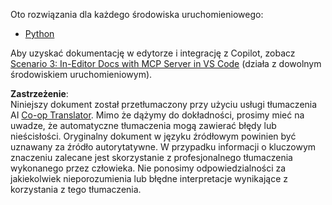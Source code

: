 <!--
CO_OP_TRANSLATOR_METADATA:
{
  "original_hash": "c8c1a74c74f6c2d42d511daf12d0b6c5",
  "translation_date": "2025-07-14T06:33:14+00:00",
  "source_file": "09-CaseStudy/docs-mcp/solution/README.md",
  "language_code": "pl"
}
-->
Oto rozwiązania dla każdego środowiska uruchomieniowego:
- [Python](./python/README.md)

Aby uzyskać dokumentację w edytorze i integrację z Copilot, zobacz [Scenario 3: In-Editor Docs with MCP Server in VS Code](./scenario3/README.md) (działa z dowolnym środowiskiem uruchomieniowym).

**Zastrzeżenie**:  
Niniejszy dokument został przetłumaczony przy użyciu usługi tłumaczenia AI [Co-op Translator](https://github.com/Azure/co-op-translator). Mimo że dążymy do dokładności, prosimy mieć na uwadze, że automatyczne tłumaczenia mogą zawierać błędy lub nieścisłości. Oryginalny dokument w języku źródłowym powinien być uznawany za źródło autorytatywne. W przypadku informacji o kluczowym znaczeniu zalecane jest skorzystanie z profesjonalnego tłumaczenia wykonanego przez człowieka. Nie ponosimy odpowiedzialności za jakiekolwiek nieporozumienia lub błędne interpretacje wynikające z korzystania z tego tłumaczenia.